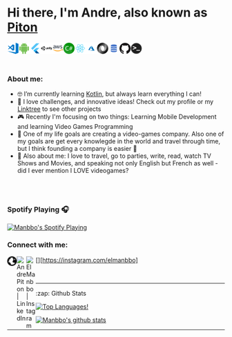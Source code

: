 # Hi there, I'm Andre, also known as [Piton][website]
[<img align="left" alt="Visual Studio Code" width="26px" src="https://raw.githubusercontent.com/github/explore/80688e429a7d4ef2fca1e82350fe8e3517d3494d/topics/visual-studio-code/visual-studio-code.png" />](https://code.visualstudio.com/download)
[<img align="left" alt="Android Studio" width="26px" src="https://raw.githubusercontent.com/github/explore/80688e429a7d4ef2fca1e82350fe8e3517d3494d/topics/android/android.png" />](https://developer.android.com/studio)
[<img align="left" alt="Flutter" width="26px" src="https://raw.githubusercontent.com/github/explore/80688e429a7d4ef2fca1e82350fe8e3517d3494d/topics/flutter/flutter.png" />](https://flutter.dev/)
[<img align="left" alt="Unity3d" width="26px" src="https://raw.githubusercontent.com/github/explore/80688e429a7d4ef2fca1e82350fe8e3517d3494d/topics/unity/unity.png" />](https://unity3d.com/pt/get-unity/download)
[<img align="left" alt="IBM Cloud" width="26px" src="https://raw.githubusercontent.com/github/explore/80688e429a7d4ef2fca1e82350fe8e3517d3494d/topics/aws/aws.png" />](https://secure.meetupstatic.com/photos/event/d/6/9/0/600_474894928.jpeg)
[<img align="left" alt="C#" width="26px" src="https://raw.githubusercontent.com/github/explore/80688e429a7d4ef2fca1e82350fe8e3517d3494d/topics/csharp/csharp.png" />](https://docs.microsoft.comvisualstudio/en-us/get-started/csharp/?view=vs-2019)
[<img align="left" alt="React Native" width="26px" src="https://raw.githubusercontent.com/github/explore/e94815998e4e0713912fed477a1f346ec04c3da2/topics/react/react.png" />](https://reactnative.dev/)
[<img align="left" alt="Azure" width="26px" src="https://raw.githubusercontent.com/github/explore/80688e429a7d4ef2fca1e82350fe8e3517d3494d/topics/azure/azure.png" />](https://azure.microsoft.com/pt-br/free/)
[<img align="left" alt="Json" width="26px" src="https://raw.githubusercontent.com/github/explore/80688e429a7d4ef2fca1e82350fe8e3517d3494d/topics/json/json.png" />](https://www.json.org/json-en.html)
[<img align="left" alt="SQL" width="26px" src="https://raw.githubusercontent.com/github/explore/80688e429a7d4ef2fca1e82350fe8e3517d3494d/topics/sql/sql.png" />](https://www.microsoft.com/pt-br/sql-server/sql-server-downloads)
[<img align="left" alt="GitHub" width="26px" src="https://raw.githubusercontent.com/github/explore/78df643247d429f6cc873026c0622819ad797942/topics/github/github.png" />](https://github.com/)
[<img align="left" alt="Terminal" width="26px" src="https://raw.githubusercontent.com/github/explore/80688e429a7d4ef2fca1e82350fe8e3517d3494d/topics/terminal/terminal.png" />](https://help.ubuntu.com/kubuntu/desktopguide/pt_BR/terminals.html)


<br />
<br />
<br />

### About me:

- 🤓 I’m currently learning [Kotlin](https://github.com/manbbo/santander-coders), but always learn everything I can!
- 🌱 I love challenges, and innovative ideas! Check out my profile or my [Linktree][website] to see other projects
- 🎮 Recently I'm focusing on two things: Learning Mobile Development and learning Video Games Programming
- 🏢 One of my life goals are creating a video-games company. Also one of my goals are get every knowlegde in the world and travel through time, but I think founding a company is easier 🤣
- 🥂 Also about me: I love to travel, go to parties, write, read, watch TV Shows and Movies, and speaking not only English but French as well - did I ever mention I LOVE videogames?


<br />
<br />


### Spotify Playing 🎧
[<img src="https://now-playing-codestackr.vercel.app/api/spotify-playing" alt="Manbbo's Spotify Playing" width="350" />](https://open.spotify.com/user/manbbo?si=b_9TUuX7RRasK54nx4r-sA)

### Connect with me:

[<img align="left" alt="My Linktree" width="22px" src="https://raw.githubusercontent.com/iconic/open-iconic/master/svg/globe.svg" />][website]
[<img align="left" alt="Andre Piton | LinkedIn" width="22px" src="https://cdn.jsdelivr.net/npm/simple-icons@v3/icons/linkedin.svg" />][linkedin]
[<img align="left" alt="ElManbbo | Instagram" width="22px" src="https://cdn.jsdelivr.net/npm/simple-icons@v3/icons/instagram.svg" />][https://instagram.com/elmanbbo]

<br/>



---

<summary>:zap: Github Stats</summary>


[![Top Languages!](https://github-readme-stats.vercel.app/api/top-langs/?username=manbbo&layout=compact)](https://github.com/anuraghazra/github-readme-stats)


[![Manbbo's github stats](https://github-readme-stats.vercel.app/api?username=manbbo&count_private=true&show_icons=true)](https://github.com/anuraghazra/github-readme-stats)


---

[website]: https://linktr.ee/manbbo
[instagram]: https://instagram.com/elmanbbo
[linkedin]: https://linkedin.com/in/manbbo
